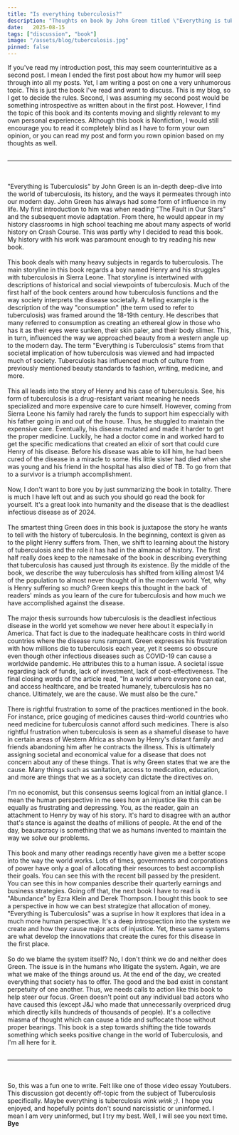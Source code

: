 ```yaml
---
title: "Is everything tuberculosis?"
description: "Thoughts on book by John Green titled \"Everything is tuberculosis\""
date:   2025-08-15
tags: ["discussion", "book"]
image: "/assets/blog/tuberculosis.jpg"
pinned: false
---
```


If you've read my introduction post, this may seem counterintuitive as a second post. I mean I ended the first post about how my humor will seep through into all my posts. Yet, I am writing a post on one a very unhumorous topic. This is just the book I've read and want to discuss. This is my blog, so I get to decide the rules. Second, I was assuming my second post would be something introspective as written about in the first post. However, I find the topic of this book and its contents moving and slightly relevant to my own personal experiences. Although this book is Nonfiction, I would still encourage you to read it completely blind as I have to form your own opinion, or you can read my post and form you rown opinion based on my thoughts as well.
<br>
<br>
<hr>
<br>
<br>
"Everything is Tuberculosis" by John Green is an in-depth deep-dive into the world of tuberculosis, its history, and the ways it permeates through into our modern day. John Green has always had some form of influence in my life. My first introduction to him was when reading "The Fault in Our Stars" and the subsequent movie adaptation. From there, he would appear in my history classrooms in high school teaching me about many aspects of world history on Crash Course. This was partly why I decided to read this book. My history with his work was paramount enough to try reading his new book.
<br>
<br>
This book deals with many heavy subjects in regards to tuberculosis. The main storyline in this book regards a boy named Henry and his struggles with tuberculosis in Sierra Leone. That storyline is intertwined with descriptions of historical and social viewpoints of tuberculosis. Much of the first half of the book centers around how tuberculosis functions and the way society interprets the disease societally. A telling example is the description of the way "consumption" (the term used to refer to tuberculosis) was framed around the 18-19th century. He describes that many referred to consumption as creating an ethereal glow in those who has it as their eyes were sunken, their skin paler, and their body slimer. This, in turn, influenced the way we approached beauty from a western angle up to the modern day. The term "Everything is Tuberculosis" stems from that societal implication of how tuberculosis was viewed and had impacted much of society. Tuberculosis has influenced much of culture from previously mentioned beauty standards to fashion, writing, medicine, and more. 
<br>
<br>
This all leads into the story of Henry and his case of tuberculosis. See, his form of tuberculosis is a drug-resistant variant meaning he needs specialized and more expensive care to cure himself. However, coming from Sierra Leone his family had rarely the funds to support him especcially with his father going in and out of the house. Thus, he stuggled to maintain the expensive care. Eventually, his disease mutated and made it harder to get the proper medicine. Luckily, he had a doctor come in and worked hard to get the specific medications that created an elixir of sort that could cure Henry of his disease. Before his disease was able to kill him, he had been cured of the disease in a miracle to some. His little sister had died when she was young and his friend in the hospital has also died of TB. To go from that to a survivor is a triumph accomplishment.
<br>
<br>
Now, I don't want to bore you by just summarizing the book in totality. There is much I have left out and as such you should go read the book for yourself. It's a great look into humanity and the disease that is the deadliest infectious disease as of 2024. 
<br>
<br>
The smartest thing Green does in this book is juxtapose the story he wants to tell with the history of tuberculosis. In the beginning, context is given as to the plight Henry suffers from. Then, we shift to learning about the history of tuberculosis and the role it has had in the almanac of history. The first half really does keep to the namesake of the book in describing everything that tuberculosis has caused just through its existence. By the middle of the book, we describe the way tuberculosis has shifted from killing almost 1/4 of the population to almost never thought of in the modern world. Yet, why is Henry suffering so much? Green keeps this thought in the back of readers' minds as you learn of the cure for tuberculosis and how much we have accomplished against the disease.
<br>
<br>
The major thesis surrounds how tuberculosis is the deadliest infectious disease in the world yet somehow we never here about it especially in America. That fact is due to the inadequate healthcare costs in third world countries where the disease runs rampant. Green expresses his frustration with how millions die to tuberculosis each year, yet it seems so obscure even though other infectious diseases such as COVID-19 can cause a worldwide pandemic. He attributes this to a human issue. A societal issue regarding lack of funds, lack of investment, lack of cost-effectiveness. The final closing words of the article read, "In a world where everyone can eat, and access healthcare, and be treated humanely, tuberculosis has no chance. Ultimately, we are the cause. We must also be the cure."
<br>
<br>
There is rightful frustration to some of the practices mentioned in the book. For instance, price gouging of medicines causes third-world countries who need medicine for tuberculosis cannot afford such medicines. There is also rightful frustration when tuberculosis is seen as a shameful disease to have in certain areas of Western Africa as shown by Henry's distant family and friends abandoning him after he contracts the illness. This is ultimately assigning societal and economical value for a disease that does not concern about any of these things. That is why Green states that we are the cause. Many things such as sanitation, access to medication, education, and more are things that we as a society can dictate the directives on. 
<br>
<br>
I'm no economist, but this consensus seems logical from an initial glance. I mean the human perspective in me sees how an injustice like this can be equally as frustrating and depressing. You, as the reader, gain an attachment to Henry by way of his story. It's hard to disagree with an author that's stance is against the deaths of millions of people. At the end of the day, beauracracy is something that we as humans invented to maintain the way we solve our problems. 
<br>
<br>
This book and many other readings recently have given me a better scope into the way the world works. Lots of times, governments and corporations of power have only a goal of allocating their resources to best accomplish their goals. You can see this with the recent bill passed by the president. You can see this in how companies describe their quarterly earnings and business strategies. Going off that, the next book I have to read is "Abundance" by Ezra Klein and Derek Thompson. I bought this book to see a perspective in how we can best strategize that allocation of money. "Everything is Tuberculosis" was a suprise in how it explores that idea in a much more human perspective. It's a deep introspection into the system we create and how they cause major acts of injustice. Yet, these same systems are what develop the innovations that create the cures for this disease in the first place. 
<br>
<br>
So do we blame the system itself? No, I don't think we do and neither does Green. The issue is in the humans who litigate the system. Again, we are what we make of the things around us. At the end of the day, we created everything that society has to offer. The good and the bad exist in constant perpetuity of one another. Thus, we needs calls to action like this book to help steer our focus. Green doesn't point out any individual bad actors who have caused this (except J&J who made that unnecessarily overpriced drug which directly kills hundreds of thousands of people). It's a collective miasma of thought which can cause a tide and suffocate those without proper bearings. This book is a step towards shifting the tide towards something which seeks positive change in the world of Tuberculosis, and I'm all here for it.
<br>
<br>
<hr>
<br>
<br>
So, this was a fun one to write. Felt like one of those video essay Youtubers. This discussion got decently off-topic from the subject of Tuberculosis specifically. Maybe everything is tuberculosis <em>wink wink ;)</em>. I hope you enjoyed, and hopefully points don't sound narcissistic or uninformed. I mean I am very uninformed, but I try my best. Well, I will see you next time. <strong>Bye</strong>